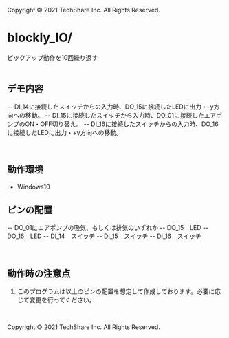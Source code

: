 Copyright © 2021 TechShare Inc. All Rights Reserved.
# blockly_IO/
ピックアップ動作を10回繰り返す 
 <br>
 <br>
 
## デモ内容
-- DI_14に接続したスイッチからの入力時、DO_15に接続したLEDに出力・-y方向への移動。
-- DI_15に接続したスイッチから入力時、DO_01に接続したエアポンプのON・OFF切り替え。
-- DI_16に接続したスイッチからの入力時、DO_16に接続したLEDに出力・+y方向への移動。

 <br>
  
## 動作環境
- Windows10

## ピンの配置
-- DO_01にエアポンプの吸気、もしくは排気のいずれか
-- DO_15　LED
-- DO_16　LED
-- DI_14　スイッチ
-- DI_15　スイッチ
-- DI_16　スイッチ


 <br>
  
## 動作時の注意点
1.  このプログラムは以上のピンの配置を想定して作成しております。必要に応じて変更を行ってください。
 <br>

Copyright © 2021 TechShare Inc. All Rights Reserved.
